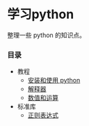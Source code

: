 # 学习python

整理一些 python 的知识点。

### 目录

* 教程
  - [安装和使用 python](doc/setup_usage.md)
  - [解释器](doc/interpreter.md)
  - [数值和运算](doc/numbers_operation.md)
* 标准库
  - [正则表达式](doc/regular_expression.md)